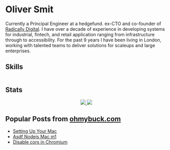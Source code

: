 # Oliver Smit

Currently a Principal Engineer at a hedgefund. ex-CTO and co-founder of [Radically Digital](https://radically.digital). I have over a decade of experience in developing systems for industrial, fintech, and retail application ranging from infrastructure through to accessibility. For the past 9 years I have been living in London, working with talented teams to deliver solutions for scaleups and large enterprises.

## Skills

<p align="center">
  <a href="#">
    <img src="https://skillicons.dev/icons?i=bash,linux,docker,aws,gcp,ts,js,nodejs" alt="" />
  </a>
</p>

## Stats

<p align="center">

   <a href="https://github.com/olmesm/olmesm">
     <img src="https://github-readme-stats.vercel.app/api?username=olmesm&count_private=true&layout=compact&hide_border=true" />
     <img src="https://github-readme-stats.vercel.app/api/top-langs/?username=olmesm&count_private=true&hide=javascript,ruby,html,arduino,css,php&layout=compact&hide_border=true" />
  </a> 

</p>

## Popular Posts from [ohmybuck.com](https://ohmybuck.com?refer=github)

- [Setting Up Your Mac](https://ohmybuck.com/2020-06-08-09-41-setting-up-your-mac?refer=github)
- [Asdf Nodejs Mac m1](https://ohmybuck.com/2022-04-01-10-28-asdf-nodejs-binaries-m1?refer=github)
- [Disable cors in Chromium](https://ohmybuck.com/2019-08-08-no-cors-chromium?refer=github)
